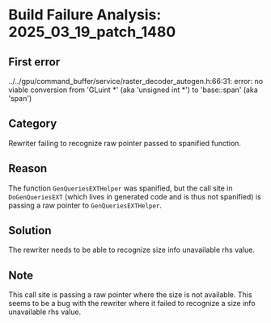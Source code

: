 # Build Failure Analysis: 2025_03_19_patch_1480

## First error

../../gpu/command_buffer/service/raster_decoder_autogen.h:66:31: error: no viable conversion from 'GLuint *' (aka 'unsigned int *') to 'base::span<const GLuint>' (aka 'span<const unsigned int>')

## Category
Rewriter failing to recognize raw pointer passed to spanified function.

## Reason
The function `GenQueriesEXTHelper` was spanified, but the call site in `DoGenQueriesEXT` (which lives in generated code and is thus not spanified) is passing a raw pointer to `GenQueriesEXTHelper`.

## Solution
The rewriter needs to be able to recognize size info unavailable rhs value.

## Note
This call site is passing a raw pointer where the size is not available. This seems to be a bug with the rewriter where it failed to recognize a size info unavailable rhs value.